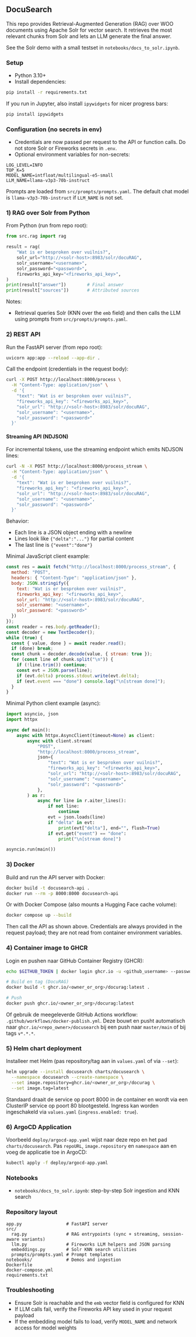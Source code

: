 ## DocuSearch

This repo provides Retrieval-Augmented Generation (RAG) over WOO documents using Apache Solr for vector search. It retrieves the most relevant chunks from Solr and lets an LLM generate the final answer.

See the Solr demo with a small testset in `notebooks/docs_to_solr.ipynb`.

### Setup
- Python 3.10+
- Install dependencies:
```bash
pip install -r requirements.txt
```

If you run in Jupyter, also install `ipywidgets` for nicer progress bars:
```bash
pip install ipywidgets
```

### Configuration (no secrets in env)
- Credentials are now passed per request to the API or function calls. Do not store Solr or Fireworks secrets in `.env`.
- Optional environment variables for non-secrets:
```
LOG_LEVEL=INFO
TOP_K=5
MODEL_NAME=intfloat/multilingual-e5-small
LLM_NAME=llama-v3p3-70b-instruct
```

Prompts are loaded from `src/prompts/prompts.yaml`. The default chat model is `llama-v3p3-70b-instruct` if `LLM_NAME` is not set.

### 1) RAG over Solr from Python
From Python (run from repo root):
```python
from src.rag import rag

result = rag(
    "Wat is er besproken over vuilnis?",
    solr_url="http://<solr-host>:8983/solr/docuRAG",
    solr_username="<username>",
    solr_password="<password>",
    fireworks_api_key="<fireworks_api_key>",
)
print(result["answer"])        # Final answer
print(result["sources"])       # Attributed sources
```

Notes:
- Retrieval queries Solr (KNN over the `emb` field) and then calls the LLM using prompts from `src/prompts/prompts.yaml`.

### 2) REST API
Run the FastAPI server (from repo root):
```bash
uvicorn app:app --reload --app-dir .
```

Call the endpoint (credentials in the request body):
```bash
curl -X POST http://localhost:8000/process \
  -H "Content-Type: application/json" \
  -d '{
    "text": "Wat is er besproken over vuilnis?",
    "fireworks_api_key": "<fireworks_api_key>",
    "solr_url": "http://<solr-host>:8983/solr/docuRAG",
    "solr_username": "<username>",
    "solr_password": "<password>"
  }'
```

#### Streaming API (NDJSON)
For incremental tokens, use the streaming endpoint which emits NDJSON lines:
```bash
curl -N -X POST http://localhost:8000/process_stream \
  -H "Content-Type: application/json" \
  -d '{
    "text": "Wat is er besproken over vuilnis?",
    "fireworks_api_key": "<fireworks_api_key>",
    "solr_url": "http://<solr-host>:8983/solr/docuRAG",
    "solr_username": "<username>",
    "solr_password": "<password>"
  }'
```

Behavior:
- Each line is a JSON object ending with a newline
- Lines look like `{"delta":"..."}` for partial content
- The last line is `{"event":"done"}`

Minimal JavaScript client example:
```javascript
const res = await fetch("http://localhost:8000/process_stream", {
  method: "POST",
  headers: { "Content-Type": "application/json" },
  body: JSON.stringify({
    text: "Wat is er besproken over vuilnis?",
    fireworks_api_key: "<fireworks_api_key>",
    solr_url: "http://<solr-host>:8983/solr/docuRAG",
    solr_username: "<username>",
    solr_password: "<password>"
  })
});
const reader = res.body.getReader();
const decoder = new TextDecoder();
while (true) {
  const { value, done } = await reader.read();
  if (done) break;
  const chunk = decoder.decode(value, { stream: true });
  for (const line of chunk.split("\n")) {
    if (!line.trim()) continue;
    const evt = JSON.parse(line);
    if (evt.delta) process.stdout.write(evt.delta);
    if (evt.event === "done") console.log("\n[stream done]");
  }
}
```

Minimal Python client example (async):
```python
import asyncio, json
import httpx

async def main():
    async with httpx.AsyncClient(timeout=None) as client:
        async with client.stream(
            "POST",
            "http://localhost:8000/process_stream",
            json={
                "text": "Wat is er besproken over vuilnis?",
                "fireworks_api_key": "<fireworks_api_key>",
                "solr_url": "http://<solr-host>:8983/solr/docuRAG",
                "solr_username": "<username>",
                "solr_password": "<password>"
            },
        ) as r:
            async for line in r.aiter_lines():
                if not line:
                    continue
                evt = json.loads(line)
                if "delta" in evt:
                    print(evt["delta"], end="", flush=True)
                if evt.get("event") == "done":
                    print("\n[stream done]")

asyncio.run(main())
```

### 3) Docker
Build and run the API server with Docker:
```bash
docker build -t docusearch-api .
docker run --rm -p 8000:8000 docusearch-api
```

Or with Docker Compose (also mounts a Hugging Face cache volume):
```bash
docker compose up --build
```

Then call the API as shown above. Credentials are always provided in the request payload; they are not read from container environment variables.

### 4) Container image to GHCR

Login en pushen naar GitHub Container Registry (GHCR):
```bash
echo $GITHUB_TOKEN | docker login ghcr.io -u <github_username> --password-stdin

# Build en tag (DocuRAG)
docker build -t ghcr.io/<owner_or_org>/docurag:latest .

# Push
docker push ghcr.io/<owner_or_org>/docurag:latest
```

Of gebruik de meegeleverde GitHub Actions workflow: `.github/workflows/docker-publish.yml`. Deze bouwt en pusht automatisch naar `ghcr.io/<repo_owner>/docusearch` bij een push naar `master/main` of bij tags `v*.*.*`.

### 5) Helm chart deployment

Installeer met Helm (pas repository/tag aan in `values.yaml` of via `--set`):
```bash
helm upgrade --install docusearch charts/docusearch \
  --namespace docusearch --create-namespace \
  --set image.repository=ghcr.io/<owner_or_org>/docurag \
  --set image.tag=latest
```

Standaard draait de service op poort 8000 in de container en wordt via een ClusterIP service op poort 80 blootgesteld. Ingress kan worden ingeschakeld via `values.yaml` (`ingress.enabled: true`).

### 6) ArgoCD Application

Voorbeeld `deploy/argocd-app.yaml` wijst naar deze repo en het pad `charts/docusearch`. Pas `repoURL`, `image.repository` en `namespace` aan en voeg de applicatie toe in ArgoCD:
```bash
kubectl apply -f deploy/argocd-app.yaml
```

### Notebooks
- `notebooks/docs_to_solr.ipynb`: step-by-step Solr ingestion and KNN search

### Repository layout
```
app.py                 # FastAPI server
src/
  rag.py               # RAG entrypoints (sync + streaming, session-aware variants)
  llm.py               # Fireworks LLM helpers and JSON parsing
  embeddings.py        # Solr KNN search utilities
  prompts/prompts.yaml # Prompt templates
notebooks/             # Demos and ingestion
Dockerfile
docker-compose.yml
requirements.txt
```

### Troubleshooting
- Ensure Solr is reachable and the `emb` vector field is configured for KNN
- If LLM calls fail, verify the Fireworks API key used in your request payload
- If the embedding model fails to load, verify `MODEL_NAME` and network access for model weights

